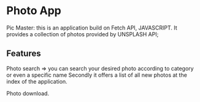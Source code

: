 # Photo App
Pic Master: this is an application build on Fetch API, JAVASCRIPT. It provides a collection of photos provided by UNSPLASH API;

## Features 
Photo search => you can search your desired photo according to category or even a specific name Secondly it offers a list of all new photos at the index of the application.

Photo download.